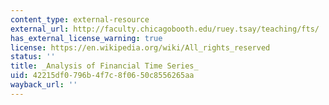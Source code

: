 ```yaml
---
content_type: external-resource
external_url: http://faculty.chicagobooth.edu/ruey.tsay/teaching/fts/
has_external_license_warning: true
license: https://en.wikipedia.org/wiki/All_rights_reserved
status: ''
title: _Analysis of Financial Time Series_
uid: 42215df0-796b-4f7c-8f06-50c8556265aa
wayback_url: ''
---
```

